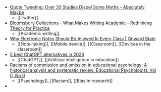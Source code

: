 - [Quote Tweeting: Over 30 Studies Dispel Some Myths - Absolutely Maybe](https://absolutelymaybe.plos.org/2023/01/12/quote-tweeting-over-30-studies-dispel-some-myths/)
	- [[Twitter]]
- [Bloomsbury Collections - What Makes Writing Academic - Rethinking Theory for Practice](https://www.bloomsburycollections.com/book/what-makes-writing-academic-rethinking-theory-for-practice/)
	- [[Academic writing]]
- [Why Electronic Notes Should Be Allowed In Every Class | Onward State](https://onwardstate.com/2023/01/13/__trashed-13/)
	- [[Note-taking]], [[Mobile device]], [[Classroom]], [[Devices in the classroom]]
- [5 best ChatGPT alternatives in 2023](https://www.sportskeeda.com/gaming-tech/5-best-chatgpt-alternatives-2023)
	- [[ChatGPT]], [[Artificial intelligence in education]]
- [Racisms of commission and omission in educational psychology: A historical analysis and systematic review: Educational Psychologist: Vol 0, No 0](https://www.tandfonline.com/doi/abs/10.1080/00461520.2022.2152031?forwardService=showFullText&tokenAccess=9MT3UAVZM9V5KSQBS2K7&tokenDomain=eprints&doi=10.1080%2F00461520.2022.2152031&doi=10.1080%2F00461520.2022.2152031&doi=10.1080%2F00461520.2022.2152031&target=10.1080%2F00461520.2022.2152031&journalCode=hedp20)
	- [[Psychology]], [[Racism]], [[Bias in research]]
-